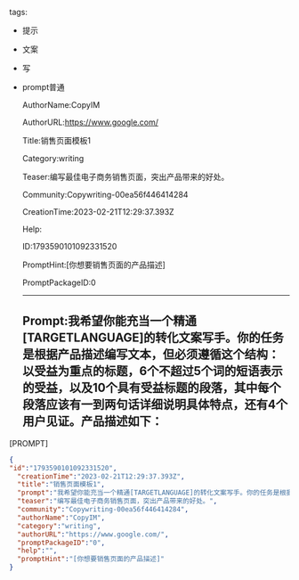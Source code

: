   tags: 
- 提示
- 文案
- 写
- prompt普通

  AuthorName:CopyIM

  AuthorURL:https://www.google.com/

  Title:销售页面模板1

  Category:writing

  Teaser:编写最佳电子商务销售页面，突出产品带来的好处。

  Community:Copywriting-00ea56f446414284

  CreationTime:2023-02-21T12:29:37.393Z

  Help:

  ID:1793590101092331520

  PromptHint:[你想要销售页面的产品描述]

  PromptPackageID:0

  ---

  ## Prompt:我希望你能充当一个精通[TARGETLANGUAGE]的转化文案写手。你的任务是根据产品描述编写文本，但必须遵循这个结构：以受益为重点的标题，6个不超过5个词的短语表示的受益，以及10个具有受益标题的段落，其中每个段落应该有一到两句话详细说明具体特点，还有4个用户见证。产品描述如下：

[PROMPT]

  ```json
  {
  "id":"1793590101092331520",
    "creationTime":"2023-02-21T12:29:37.393Z",
    "title":"销售页面模板1",
    "prompt":"我希望你能充当一个精通[TARGETLANGUAGE]的转化文案写手。你的任务是根据产品描述编写文本，但必须遵循这个结构：以受益为重点的标题，6个不超过5个词的短语表示的受益，以及10个具有受益标题的段落，其中每个段落应该有一到两句话详细说明具体特点，还有4个用户见证。产品描述如下：\n\n[PROMPT]",
    "teaser":"编写最佳电子商务销售页面，突出产品带来的好处。",
    "community":"Copywriting-00ea56f446414284",
    "authorName":"CopyIM",
    "category":"writing",
    "authorURL":"https://www.google.com/",
    "promptPackageID":"0",
    "help":"",
    "promptHint":"[你想要销售页面的产品描述]"
  }
  ```
